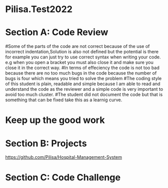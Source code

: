 # Pilisa.Test2022
# Section A: Code Review
#Some of the parts of the code are not correct because of the use of incorrect indentation,Solution is also not defined but the potential is there for example you can just try to use correct syntax when writing your code. e.g when you open a bracket you must also close it and make sure you close it in the correct way.
#In terms of effeciency the code is not too bad because there are no too much bugs in the code because the number of bugs is four which means you tried to solve the problem
#The coding style of this student is plain, readable and simple because I am able to read and understand the code as the reviewer and a simple code is very important to avoid too much cluster.
#The student did not document the code but that is something that can be fixed take this as a learnig curve.

# Keep up the good work 



# Section B: Projects
https://github.com/Pilisa/Hospital-Management-System

# Section C: Code Challenge
